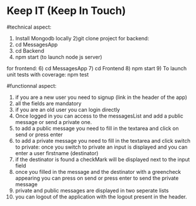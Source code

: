 # Keep IT (Keep In Touch)
#technical aspect:
1) Install Mongodb locally
2)git clone project 
for backend: 
3) cd MessagesApp
4) cd Backend
5) npm start (to launch node js server)

for frontend:
6) cd MessagesApp
7) cd Frontend
8) npm start 
9) To launch unit tests with coverage: npm test

#functionnal aspect: 
1) if you are a new user you need to signup (link in the header of the app)
2) all the fields are mandatory
3) if you are an old user you can login directly
4) Once logged in you can access to the messagesList and add a public message or send a private one.
5) to add a public message you need to fill in the textarea and click on send or press enter
6) to add a private message you need to fill in the textarea and click switch to private: once you switch to private an input is displayed and you can enter a user firstname (destinator)
7) if the destinator is found a checkMark will be displayed next to the input field
8) once you filled in the message and the destinator with a greencheck appearing you can press on send or press enter to send the private message
9) private and public messages are displayed in two seperate lists
10) you can logout of the application with the logout present in the header.



